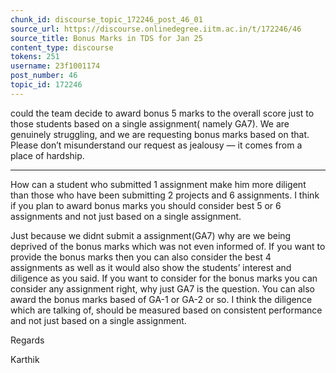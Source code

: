 ```yaml
---
chunk_id: discourse_topic_172246_post_46_01
source_url: https://discourse.onlinedegree.iitm.ac.in/t/172246/46
source_title: Bonus Marks in TDS for Jan 25
content_type: discourse
tokens: 251
username: 23f1001174
post_number: 46
topic_id: 172246
---
```


 could the team decide to award bonus 5 marks to the overall score just to those students based on a single assignment( namely GA7). We are genuinely struggling, and we are requesting bonus marks based on that. Please don’t misunderstand our request as jealousy — it comes from a place of hardship.

---

How can a student who submitted 1 assignment make him more diligent than those who have been submitting 2 projects and 6 assignments. I think if you plan to award bonus marks you should consider best 5 or 6 assignments and not just based on a single assignment.

Just because we didnt submit a assignment(GA7) why are we being deprived of the bonus marks which was not even informed of. If you want to provide the bonus marks then you can also consider the best 4 assignments as well as it would also show the students’ interest and diligence as you said. If you want to consider for the bonus marks you can consider any assignment right, why just GA7 is the question. You can also award the bonus marks based of GA-1 or GA-2 or so. I think the diligence which are talking of, should be measured based on consistent performance and not just based on a single assignment.

Regards

Karthik
